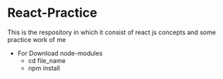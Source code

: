 # React-Practice
This is the respository in which it consist of react js concepts and some practice work of me

- For Download node-modules
  - cd file_name
  - npm install

